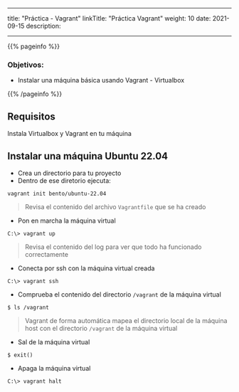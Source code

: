 
---
title: "Práctica - Vagrant"
linkTitle: "Práctica Vagrant"
weight: 10
date: 2021-09-15
description: 
  
---

{{% pageinfo %}}
### Objetivos:
* Instalar una máquina básica usando Vagrant - Virtualbox

{{% /pageinfo %}}

## Requisitos

Instala Virtualbox y Vagrant en tu máquina

## Instalar una máquina Ubuntu 22.04

* Crea un directorio para tu proyecto
* Dentro de ese diretorio ejecuta:

```shell
vagrant init bento/ubuntu-22.04
```
> Revisa el contenido del archivo `Vagrantfile` que se ha creado

* Pon en marcha la máquina virtual

```shell
C:\> vagrant up
```

> Revisa el contenido del log para ver que todo ha funcionado correctamente

*  Conecta por ssh con la máquina virtual creada

```shell
C:\> vagrant ssh
```

*  Comprueba el contenido del directorio `/vagrant` de la máquina virtual

```shell
$ ls /vagrant
```
> Vagrant de forma automática mapea el directorio local de la máquina host con el directorio `/vagrant` de la máquina virtual

*  Sal de la máquina virtual

```shell
$ exit()
```

*  Apaga la máquina virtual

```shell
C:\> vagrant halt
```
